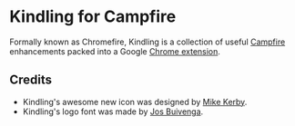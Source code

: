 # Kindling for Campfire

Formally known as Chromefire, Kindling is a collection of useful [Campfire](http://campfirenow.com) enhancements packed into a Google [Chrome extension](https://chrome.google.com/webstore/detail/abnakpmgckdkcpgbcejajjbllagggcif).

## Credits

* Kindling's awesome new icon was designed by [Mike Kerby](http://twisted-studio.com).
* Kindling's logo font was made by [Jos Buivenga](http://www.exljbris.com/diavlo.html).
